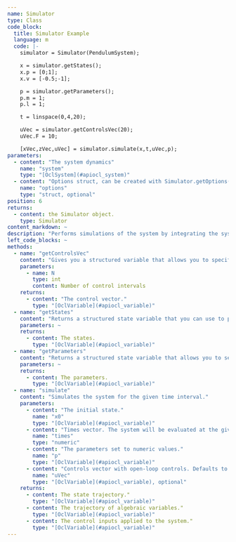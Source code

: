 ```yaml
--- 
name: Simulator
type: Class
code_block:
  title: Simulator Example
  language: m
  code: |-
    simulator = Simulator(PendulumSystem);

    x = simulator.getStates();
    x.p = [0;1];
    x.v = [-0.5;-1];

    p = simulator.getParameters();
    p.m = 1;
    p.l = 1;

    t = linspace(0,4,20);

    uVec = simulator.getControlsVec(20);
    uVec.F = 10;

    [xVec,zVec,uVec] = simulator.simulate(x,t,uVec,p);
parameters: 
  - content: "The system dynamics"
    name: "system"
    type: "[OclSystem](#apiocl_system)"
  - content: "Options struct, can be created with Simulator.getOptions(). Defaults to empty struct."
    name: "options"
    type: "struct, optional"
position: 6
returns: 
  - content: the Simulator object.
    type: Simulator
content_markdown: ~
description: "Performs simulations of the system by integrating the system dynamics."
left_code_blocks: ~
methods: 
  - name: "getControlsVec"
    content: "Gives you a structured variable that allows you to specify an open-loop control input by setting values to the variable. The default value for all variables is zero."
    parameters: 
      - name: N
        type: int
        content: Number of control intervals
    returns: 
      - content: "The control vector."
        type: "[OclVariable](#apiocl_variable)"
  - name: "getStates"
    content: "Returns a structured state variable that you can use to pass as the initial state to the simulator. All variable values default to zero."
    parameters: ~
    returns: 
      - content: The states.
        type: "[OclVariable](#apiocl_variable)"
  - name: "getParameters"
    content: "Returns a structured state variable that allows you to set parameters for the simulation. All parameter values default to zero."
    parameters: ~
    returns: 
      - content: The parameters.
        type: "[OclVariable](#apiocl_variable)"
  - name: "simulate"
    content: "Simulates the system for the given time interval."
    parameters:
      - content: "The initial state."
        name: "x0"
        type: "[OclVariable](#apiocl_variable)"
      - content: "Times vector. The system will be evaluated at the given time points."
        name: "times"
        type: "numeric"
      - content: "The parameters set to numeric values."
        name: "p"
        type: "[OclVariable](#apiocl_variable)"
      - content: "Controls vector with open-loop controls. Defaults to zero valued controls."
        name: "uVec"
        type: "[OclVariable](#apiocl_variable), optional"
    returns: 
      - content: The state trajectory."
        type: "[OclVariable](#apiocl_variable)"
      - content: The trajectory of algebraic variables."
        type: "[OclVariable](#apiocl_variable)"
      - content: The control inputs applied to the system."
        type: "[OclVariable](#apiocl_variable)"
---
```

